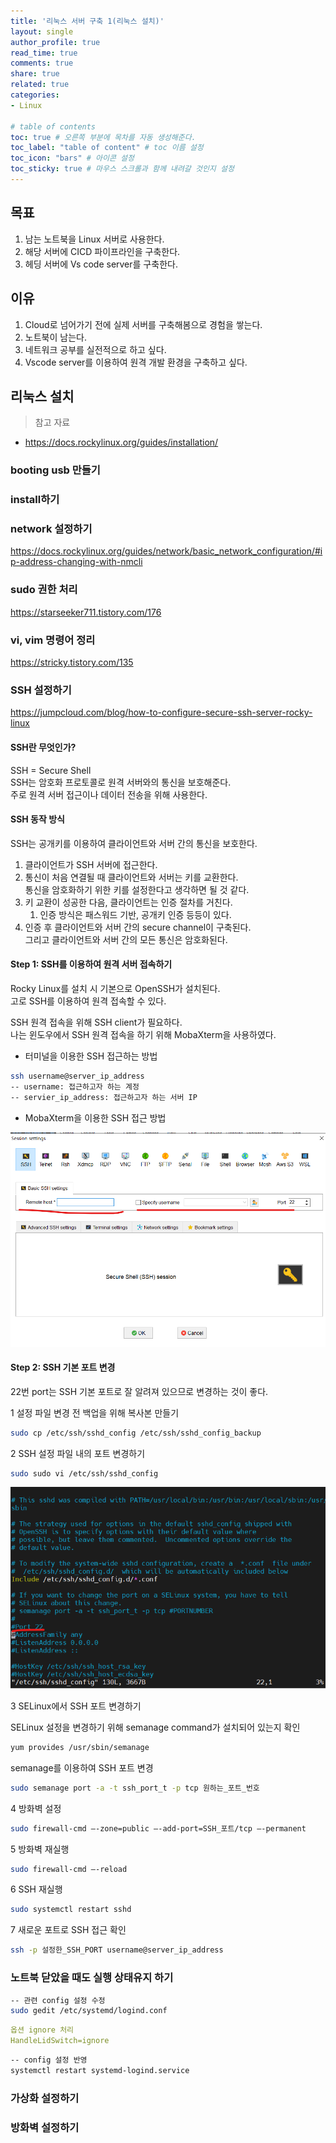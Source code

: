```yaml
---
title: '리눅스 서버 구축 1(리눅스 설치)'
layout: single
author_profile: true
read_time: true
comments: true
share: true
related: true
categories:
- Linux

# table of contents
toc: true # 오른쪽 부분에 목차를 자동 생성해준다.
toc_label: "table of content" # toc 이름 설정
toc_icon: "bars" # 아이콘 설정
toc_sticky: true # 마우스 스크롤과 함께 내려갈 것인지 설정
---
```


## 목표

1. 남는 노트북을 Linux 서버로 사용한다.
2. 해당 서버에 CICD 파이프라인을 구축한다.
3. 헤딩 서버에 Vs code server를 구축한다.

## 이유

1. Cloud로 넘어가기 전에 실제 서버를 구축해봄으로 경험을 쌓는다.
2. 노트북이 남는다.
3. 네트워크 공부를 실전적으로 하고 싶다.
4. Vscode server를 이용하여 원격 개발 환경을 구축하고 싶다.

## 리눅스 설치

> 참고 자료

- <https://docs.rockylinux.org/guides/installation/>

### booting usb 만들기

### install하기

### network 설정하기

<https://docs.rockylinux.org/guides/network/basic_network_configuration/#ip-address-changing-with-nmcli>

### sudo 권한 처리
<https://starseeker711.tistory.com/176>

### vi, vim 명령어 정리
<https://stricky.tistory.com/135>

### SSH 설정하기
<https://jumpcloud.com/blog/how-to-configure-secure-ssh-server-rocky-linux>

#### SSH란 무엇인가?

SSH = Secure Shell  
SSH는 암호화 프로토콜로 원격 서버와의 통신을 보호해준다.  
주로 원격 서버 접근이나 데이터 전송을 위해 사용한다.

#### SSH 동작 방식

SSH는 공개키를 이용하여 클라이언트와 서버 간의 통신을 보호한다.

1. 클라이언트가 SSH 서버에 접근한다.
2. 통신이 처음 연결될 때 클라이언트와 서버는 키를 교환한다.  
    통신을 암호화하기 위한 키를 설정한다고 생각하면 될 것 같다.
3. 키 교환이 성공한 다음, 클라이언트는 인증 절차를 거친다.
   1.  인증 방식은 패스워드 기반, 공개키 인증 등등이 있다.
4.  인증 후 클라이언트와 서버 간의 secure channel이 구축된다.  
    그리고 클라이언트와 서버 간의 모든 통신은 암호화된다.

#### Step 1: SSH를 이용하여 원격 서버 접속하기

Rocky Linux를 설치 시 기본으로 OpenSSH가 설치된다.  
고로 SSH를 이용하여 원격 접속할 수 있다.

SSH 원격 접속을 위해 SSH client가 필요하다.  
나는 윈도우에서 SSH 원격 접속을 하기 위해 MobaXterm을 사용하였다.

- 터미널을 이용한 SSH 접근하는 방법

``` bash
ssh username@server_ip_address
-- username: 접근하고자 하는 계정
-- servier_ip_address: 접근하고자 하는 서버 IP
```

- MobaXterm을 이용한 SSH 접근 방법

![MobaXterm](/assets/images/linux/ssh1.png "MobaXterm을 이용한 SSH 접근 방법")

#### Step 2: SSH 기본 포트 변경

22번 port는 SSH 기본 포트로 잘 알려져 있으므로 변경하는 것이 좋다.  

1 설정 파일 변경 전 백업을 위해 복사본 만들기

``` bash
sudo cp /etc/ssh/sshd_config /etc/ssh/sshd_config_backup
```

2 SSH 설정 파일 내의 포트 변경하기

``` bash
sudo sudo vi /etc/ssh/sshd_config
```

![Modify SSH Port](/assets/images/linux/ssh2.png "SSH 포트 변경")

3 SELinux에서 SSH 포트 변경하기

SELinux 설정을 변경하기 위해 semanage command가 설치되어 있는지 확인

``` bash
yum provides /usr/sbin/semanage
```

semanage를 이용하여 SSH 포트 변경

``` bash
sudo semanage port -a -t ssh_port_t -p tcp 원하는_포트_번호
```

4 방화벽 설정

``` bash
sudo firewall-cmd –-zone=public –-add-port=SSH_포트/tcp –-permanent
```

5 방화벽 재실행

```bash
sudo firewall-cmd –-reload
```

6 SSH 재실행

```bash
sudo systemctl restart sshd
```

7 새로운 포트로 SSH 접근 확인

```bash
ssh -p 설정한_SSH_PORT username@server_ip_address
```

### 노트북 닫았을 때도 실행 상태유지 하기

```bash
-- 관련 config 설정 수정
sudo gedit /etc/systemd/logind.conf
```

``` yaml
옵션 ignore 처리
HandleLidSwitch=ignore
```

```bash
-- config 설정 반영
systemctl restart systemd-logind.service
```

### 가상화 설정하기

### 방화벽 설정하기
